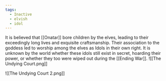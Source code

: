 ```yaml
---
tags:
  - Inactive
  - elvish
  - idol
---
```

It is believed that [[Onatar]] bore children by the elves, leading to their exceedingly long lives and exquisite craftsmanship. Their association to the goddess led to worship among the elves as Idols in their own right. It is unknown by the world whether these idols still exist in secret, hoarding their power, or whether they too were wiped out during the [[Ending War]].
![[The Undying Court.png]]

![[The Undying Court 2.png]]